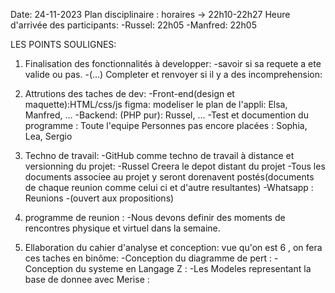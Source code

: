 Date: 24-11-2023
Plan disciplinaire : horaires -> 22h10-22h27
    Heure d'arrivée des participants:
    -Russel: 22h05
    -Manfred: 22h05
    

LES POINTS SOULIGNES:
    
1. Finalisation des fonctionnalités à developper: 
    -savoir si sa requete a ete valide ou pas.
    -(...) Completer et renvoyer si il y a des incomprehension:

2. Attrutions des taches de dev: 
    -Front-end(design et maquette):HTML/css/js figma: modeliser le plan de l'appli: Elsa, Manfred, ... 
    -Backend: (PHP pur):  Russel, ...
    -Test et documention du programme : Toute l'equipe
    Personnes pas encore placées : Sophia, Lea, Sergio 

3.  Techno de travail:
    -GitHub comme techno de travail à distance et versionning du projet: 
        -Russel Creera le depot distant du projet
        -Tous les documents associee au projet y seront dorenavent postés(documents de chaque reunion comme celui ci et d'autre resultantes)
    -Whatsapp : Reunions
    -(ouvert aux propositions)
4. programme de reunion :
        -Nous devons definir des moments de rencontres physique et virtuel dans la semaine.

5. Ellaboration du cahier d'analyse et conception: 
    vue qu'on est 6 , on fera ces taches en binôme: 
    -Conception du diagramme de pert : 
    -Conception du systeme en Langage Z : 
    -Les Modeles representant la base de donnee avec Merise : 





